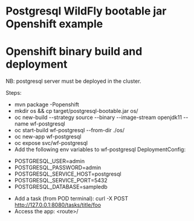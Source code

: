 # Postgresql WildFly bootable jar Openshift example

Openshift binary build and deployment
=====================================

NB: postgresql server must be deployed in the cluster.

Steps: 
* mvn package -Popenshift
* mkdir os && cp target/postgresql-bootable.jar os/
* oc new-build --strategy source --binary --image-stream openjdk11 --name wf-postgresql
* oc start-build wf-postgresql --from-dir ./os/
* oc new-app wf-postgresql
* oc expose svc/wf-postgresql
* Add the following env variables to wf-postgresql DeploymentConfig:
- POSTGRESQL_USER=admin
- POSTGRESQL_PASSWORD=admin
- POSTGRESQL_SERVICE_HOST=postgresql
- POSTGRESQL_SERVICE_PORT=5432
- POSTGRESQL_DATABASE=sampledb

* Add a task (from POD terminal): curl -X POST http://127.0.0.1:8080/tasks/title/foo
* Access the app: \<route\>/
